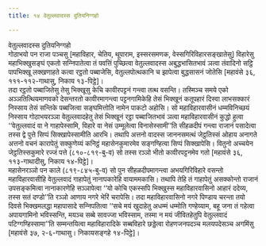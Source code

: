 ```yaml
---
title: १४ वेतुल्‍लवादस्स दुतियनिग्गहो

---
```

वेतुल्‍लवादस्स दुतियनिग्गहो  
गोठाभयो पन राजा पञ्‍चसु [महाविहार, चेतिय, थूपाराम, इस्सरसमणक, वेस्सगिरिविहारसङ्खातेसु] विहारेसु महाभिक्खुसङ्घं एकतो सन्‍निपातेत्वा तं पवत्तिं पुच्छित्वा वेतुल्‍लवादस्स अबुद्धभासितभावं ञत्वा तंवादिनो सट्ठि पापभिक्खू लक्खणाहते कत्वा रट्ठतो पब्बाजेसि, वेतुल्‍लपोत्थकानि च झापेत्वा बुद्धसासनं जोतेसि [महावंसे ३६, १११-११२-गाथासु, निकाय १३-पिट्ठे]।  
तदा रट्ठतो पब्बाजितेसु तेसु भिक्खूसु केचि कावीरपट्टनं गन्त्वा तत्थ वसन्ति। तस्मिञ्‍च समये एको अञ्‍ञतित्थियमाणवको देसन्तरतो कावीरमागन्त्वा पट्टनगामिकेहि तेसं भिक्खूनं कतूपहारं दिस्वा लाभसक्‍कारं निस्साय तेसं सन्तिके पब्बजित्वा सङ्घमित्तोति नामेन पाकटो अहोसि। सो महाविहारवासीनं धम्मविनिच्छयं निस्साय गोठाभयरञ्‍ञा वेतुल्‍लवादहेतु तेसं भिक्खूनं रट्ठा पब्बाजितभावं ञत्वा महाविहारवासीनं कुद्धो हुत्वा ‘‘वेतुल्‍लवादं वा ने गाहापेस्सामि, विहारे वा नेसं उम्मूलेत्वा विनासेस्सामी’’ति सीहळदीपं गन्त्वा राजानं पसादेत्वा तस्स द्वे पुत्ते सिप्पं सिक्खापेस्सामीति आरभि। तथापि अत्तनो वादस्स जाननसमत्थं जेट्ठतिस्सं ओहाय अनागते अत्तनो वचनं कारापेतुं सक्‍कुणेय्यं कनिट्ठं महासेनकुमारमेव सङ्गण्हित्वा सिप्पं सिक्खापेसि। वितुनो अच्‍चयेन जेट्ठतिस्सकुमारे रज्‍जं पत्ते (८१०-८१९-बु-व) सो तस्स रञ्‍ञो भीतो कावीरपट्टनमेव गतो [महावंसे ३६, ११३-गाथादीसु, निकाय १४-पिट्ठे]।  
महासेनरञ्‍ञो पन काले (८१९-८४५-बु-व) सो पुन सीहळदीपमागन्त्वा अभयगिरिविहारे वसन्तो महाविहारवासीहि वेतुल्‍लवादं गाहापेतुं नानापकारेहि वायाममकासि। तथापि तेहि तं गाहापेतुं असक्‍कोन्तो राजानं उपसङ्कमित्वा नानाकारणेहि सञ्‍ञापेत्वा ‘‘यो कोचि एकस्सपि भिक्खुस्स महाविहारवासिनो आहारं ददेय्य, तस्स सतं दण्डो’’ति रञ्‍ञो आणाय नगरे भेरिं चरापेसि। तदा महाविहारवासिनो नगरे पिण्डाय चरन्ता तयो दिवसे भिक्खमलद्धा महापासादे सन्‍निपतित्वा ‘‘सचे मयं खुदाहेतु अधम्मं धम्मोति गण्हेय्याम, बहू जना तं गहेत्वा अपायगामिनो भविस्सन्ति, मयञ्‍च सब्बे सावज्‍जा भविस्साम, तस्मा न मयं जीवितहेतुपि वेतुल्‍लवादं पटिग्गण्हिस्सामा’’ति सम्मन्तयित्वा महाविहारादिके सब्बविहारे छड्डेत्वा रोहणजनपदञ्‍च मलयपदेसञ्‍च अगमिंसु [महावंसे ३७, २-६-गाथासु। निकायसङ्गहे १४-पिट्ठे]।  